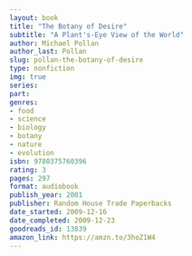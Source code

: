 ```yaml
---
layout: book
title: "The Botany of Desire"
subtitle: "A Plant's-Eye View of the World"
author: Michael Pollan
author_last: Pollan
slug: pollan-the-botany-of-desire
type: nonfiction
img: true
series: 
part: 
genres:
- food
- science
- biology
- botany
- nature
- evolution
isbn: 9780375760396
rating: 3
pages: 297
format: audiobook
publish_year: 2001
publisher: Random House Trade Paperbacks
date_started: 2009-12-16
date_completed: 2009-12-23
goodreads_id: 13839
amazon_link: https://amzn.to/3hoZ1W4
---
```

